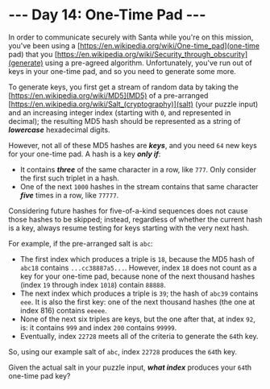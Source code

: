 # --- Day 14: One-Time Pad ---

In order to communicate securely with Santa while you're on this mission, you've been using a [https://en.wikipedia.org/wiki/One-time_pad](one-time pad) that you [https://en.wikipedia.org/wiki/Security_through_obscurity](generate) using a <span title="This also happens to be the plot of World War II.">pre-agreed algorithm</span>. Unfortunately, you've run out of keys in your one-time pad, and so you need to generate some more.


To generate keys, you first get a stream of random data by taking the [https://en.wikipedia.org/wiki/MD5](MD5) of a pre-arranged [https://en.wikipedia.org/wiki/Salt_(cryptography)](salt) (your puzzle input) and an increasing integer index (starting with <code>0</code>, and represented in decimal); the resulting MD5 hash should be represented as a string of <em><b>lowercase</b></em> hexadecimal digits.


However, not all of these MD5 hashes are <em><b>keys</b></em>, and you need <code>64</code> new keys for your one-time pad.  A hash is a key <em><b>only if</b></em>:


<ul>
<li>It contains <em><b>three</b></em> of the same character in a row, like <code>777</code>. Only consider the first such triplet in a hash.</li>
<li>One of the next <code>1000</code> hashes in the stream contains that same character <em><b>five</b></em> times in a row, like <code>77777</code>.</li>
</ul>
Considering future hashes for five-of-a-kind sequences does not cause those hashes to be skipped; instead, regardless of whether the current hash is a key, always resume testing for keys starting with the very next hash.


For example, if the pre-arranged salt is <code>abc</code>:


<ul>
<li>The first index which produces a triple is <code>18</code>, because the MD5 hash of <code>abc18</code> contains <code>...cc38887a5...</code>. However, index <code>18</code> does not count as a key for your one-time pad, because none of the next thousand hashes (index <code>19</code> through index <code>1018</code>) contain <code>88888</code>.</li>
<li>The next index which produces a triple is <code>39</code>; the hash of <code>abc39</code> contains <code>eee</code>. It is also the first key: one of the next thousand hashes (the one at index 816) contains <code>eeeee</code>.</li>
<li>None of the next six triples are keys, but the one after that, at index <code>92</code>, is: it contains <code>999</code> and index <code>200</code> contains <code>99999</code>.</li>
<li>Eventually, index <code>22728</code> meets all of the criteria to generate the <code>64</code>th key.</li>
</ul>
So, using our example salt of <code>abc</code>, index <code>22728</code> produces the <code>64</code>th key.


Given the actual salt in your puzzle input, <em><b>what index</b></em> produces your <code>64</code>th one-time pad key?


